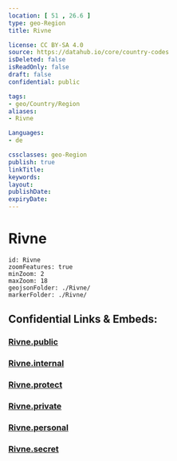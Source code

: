 ```yaml
---
location: [ 51 , 26.6 ] 
type: geo-Region
title: Rivne

license: CC BY-SA 4.0
source: https://datahub.io/core/country-codes
isDeleted: false
isReadOnly: false
draft: false
confidential: public

tags:
- geo/Country/Region
aliases:
- Rivne

Languages:
- de

cssclasses: geo-Region
publish: true
linkTitle: 
keywords: 
layout: 
publishDate: 
expiryDate: 
---
```


# Rivne

```leaflet
id: Rivne
zoomFeatures: true 
minZoom: 2 
maxZoom: 18
geojsonFolder: ./Rivne/
markerFolder: ./Rivne/
```


## Confidential Links & Embeds: 

### [Rivne.public](/_public/\Earth\Continent\Europe\Europe~East\Ukraine\Regions~UkraineRivne.public.md) 

### [Rivne.internal](/_internal/\Earth\Continent\Europe\Europe~East\Ukraine\Regions~UkraineRivne.internal.md) 

### [Rivne.protect](/_protect/\Earth\Continent\Europe\Europe~East\Ukraine\Regions~UkraineRivne.protect.md) 

### [Rivne.private](/_private/\Earth\Continent\Europe\Europe~East\Ukraine\Regions~UkraineRivne.private.md) 

### [Rivne.personal](/_personal/\Earth\Continent\Europe\Europe~East\Ukraine\Regions~UkraineRivne.personal.md) 

### [Rivne.secret](/_secret/\Earth\Continent\Europe\Europe~East\Ukraine\Regions~UkraineRivne.secret.md)

